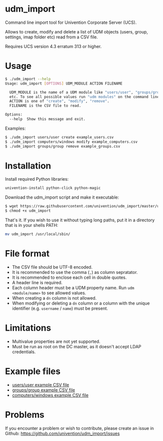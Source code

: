 # udm_import

Command line import tool for Univention Corporate Server (UCS).

Allows to create, modify and delete a list of UDM objects (users, group, settings, imap folder etc) read from a CSV file.

Requires UCS version 4.3 erratum 313 or higher.

# Usage

```bash
$ ./udm_import --help
Usage: udm_import [OPTIONS] UDM_MODULE ACTION FILENAME

  UDM_MODULE is the name of a UDM module like "users/user", "groups/group"
  etc. To see all possible values run "udm modules" on the command line.
  ACTION is one of "create", "modify", "remove".
  FILENAME is the CSV file to read.

Options:
  --help  Show this message and exit.
```

Examples:

```bash
$ ./udm_import users/user create example_users.csv
$ ./udm_import computers/windows modify example_computers.csv
$ ./udm_import groups/group remove example_groups.csv
```

# Installation

Install required Python libraries:
```bash
univention-install python-click python-magic
```

Download the udm_import script and make it executable:
```bash
$ wget https://raw.githubusercontent.com/univention/udm_import/master/udm_import
$ chmod +x udm_import
```

That's it. If you wish to use it without typing long paths, put it in a directory that is in your shells PATH:
```bash
mv udm_import /usr/local/sbin/
```

# File format
* The CSV file should be UTF-8 encoded.
* It is recommended to use the comma (`,`) as column sepratator.
* It is recommended to enclose each cell in double quotes.
* A header line is required.
* Each column header must be a UDM property name. Run `udm <module/name>` to see allowed values.
* When creating a `dn` column is not allowed.
* When modifying or deleting a `dn` column or a column with the unique identifier (e.g. `username` / `name`) must be present.

# Limitations
* Multivalue properties are not yet supported.
* Must be run as root on the DC master, as it doesn't accept LDAP credentials.

# Example files

* [users/user example CSV file](examples/users_user.csv)
* [groups/group example CSV file](examples/groups_group.csv)
* [computers/windows example CSV file](examples/computers_windows.csv)

# Problems
If you encounter a problem or wish to contribute, please create an issue in Github: https://github.com/univention/udm_import/issues
